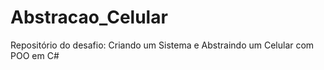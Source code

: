 # Abstracao_Celular
Repositório do desafio: Criando um Sistema e Abstraindo um Celular com POO em C#
